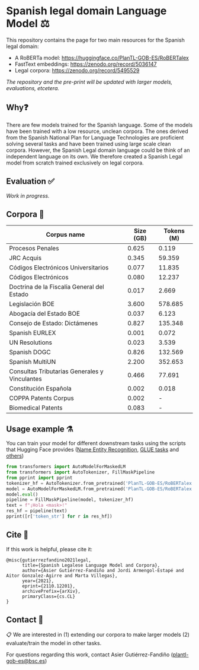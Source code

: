 # Spanish legal domain Language Model ⚖️
This repository contains the page for two main resources for the Spanish legal domain:
- A RoBERTa model: https://huggingface.co/PlanTL-GOB-ES/RoBERTalex
- FastText embeddings: https://zenodo.org/record/5036147
- Legal corpora: https://zenodo.org/record/5495529

*The repository and the pre-print will be updated with larger models, evaluations, etcetera.*

## Why❓
There are few models trained for the Spanish language. Some of the models have been trained with a low resource, unclean corpora. The ones derived from the Spanish National Plan for Language Technologies are proficient solving several tasks and have been trained using large scale clean corpora. However, the Spanish Legal domain language could be think of an independent language on its own. We therefore created a Spanish Legal model from scratch trained exclusively on legal corpora.

## Evaluation ✅
_Work in progress._

## Corpora 📃
| Corpus name                                   | Size (GB) | Tokens (M) |
|-----------------------------------------------|-----------|------------|
| Procesos Penales                              |     0.625 |      0.119 |
| JRC Acquis                                    |     0.345 |     59.359 |
| Códigos Electrónicos Universitarios           |     0.077 |     11.835 |
| Códigos Electrónicos                          |     0.080 |     12.237 |
| Doctrina de la Fiscalía General del Estado    |     0.017 |      2.669 |
| Legislación BOE                               |     3.600 |    578.685 |
| Abogacía del Estado BOE                       |     0.037 |      6.123 |
| Consejo de Estado: Dictámenes                 |     0.827 |    135.348 |
| Spanish EURLEX                                |     0.001 |      0.072 |
| UN Resolutions                                |     0.023 |      3.539 |
| Spanish DOGC                                  |     0.826 |    132.569 |
| Spanish MultiUN                               |     2.200 |    352.653 |
| Consultas Tributarias Generales y Vinculantes |     0.466 |     77.691 |
| Constitución Española                         |     0.002 |      0.018 |
| COPPA Patents Corpus                          |     0.002 |          - |
| Biomedical Patents                            |     0.083 |          - |


## Usage example ⚗️
You can train your model for different downstream tasks using the scripts that Hugging Face provides ([Name Entity Recognition](https://github.com/huggingface/transformers/blob/master/examples/pytorch/token-classification/run_ner.py), [GLUE tasks](https://github.com/huggingface/transformers/blob/master/examples/pytorch/text-classification/run_glue.py) and [others](https://github.com/huggingface/transformers/tree/master/examples/pytorch))

```python
from transformers import AutoModelForMaskedLM
from transformers import AutoTokenizer, FillMaskPipeline
from pprint import pprint
tokenizer_hf = AutoTokenizer.from_pretrained('PlanTL-GOB-ES/RoBERTalex')
model = AutoModelForMaskedLM.from_pretrained('PlanTL-GOB-ES/RoBERTalex')
model.eval()
pipeline = FillMaskPipeline(model, tokenizer_hf)
text = f"¡Hola <mask>!"
res_hf = pipeline(text)
pprint([r['token_str'] for r in res_hf])
```

## Cite 📣
If this work is helpful, please cite it:
```
@misc{gutierrezfandino2021legal,
      title={Spanish Legalese Language Model and Corpora}, 
      author={Asier Gutiérrez-Fandiño and Jordi Armengol-Estapé and Aitor Gonzalez-Agirre and Marta Villegas},
      year={2021},
      eprint={2110.12201},
      archivePrefix={arXiv},
      primaryClass={cs.CL}
}
```

## Contact 📧
📋 We are interested in (1) extending our corpora to make larger models (2) evaluate/train the model in other tasks.

For questions regarding this work, contact Asier Gutiérrez-Fandiño (<plantl-gob-es@bsc.es>)
